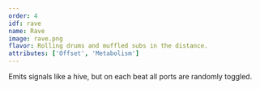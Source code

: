 ```yaml
---
order: 4
idf: rave
name: Rave
image: rave.png
flavor: Rolling drums and muffled subs in the distance.
attributes: ['Offset', 'Metabolism']
---
```

Emits signals like a hive, but on each beat all ports are randomly toggled.